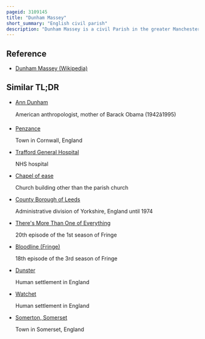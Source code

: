 ```yaml
---
pageid: 3109145
title: "Dunham Massey"
short_summary: "English civil parish"
description: "Dunham Massey is a civil Parish in the greater Manchester metropolitan Borough of Trafford England. The parish includes the Villages of Sinderland Green, Dunham Woodhouses and Dunham Town, along with Dunham Massey Hall and Park, formerly the Home of the last Earl of Stamford and owned by the National Trust since 1976. Dunham Massey is in the historic County of Cheshire but is since 1974 Part of Trafford Metropolitan borough the nearest Town is altrincham. The Parish had a Population of 475 at the 2001 Census."
---
```


## Reference

- [Dunham Massey (Wikipedia)](https://en.wikipedia.org/?curid=3109145)

## Similar TL;DR

- [Ann Dunham](/tldr/en/ann-dunham)

  American anthropologist, mother of Barack Obama (1942â1995)

- [Penzance](/tldr/en/penzance)

  Town in Cornwall, England

- [Trafford General Hospital](/tldr/en/trafford-general-hospital)

  NHS hospital

- [Chapel of ease](/tldr/en/chapel-of-ease)

  Church building other than the parish church

- [County Borough of Leeds](/tldr/en/county-borough-of-leeds)

  Administrative division of Yorkshire, England until 1974

- [There's More Than One of Everything](/tldr/en/theres-more-than-one-of-everything)

  20th episode of the 1st season of Fringe

- [Bloodline (Fringe)](/tldr/en/bloodline-fringe)

  18th episode of the 3rd season of Fringe

- [Dunster](/tldr/en/dunster)

  Human settlement in England

- [Watchet](/tldr/en/watchet)

  Human settlement in England

- [Somerton, Somerset](/tldr/en/somerton-somerset)

  Town in Somerset, England
